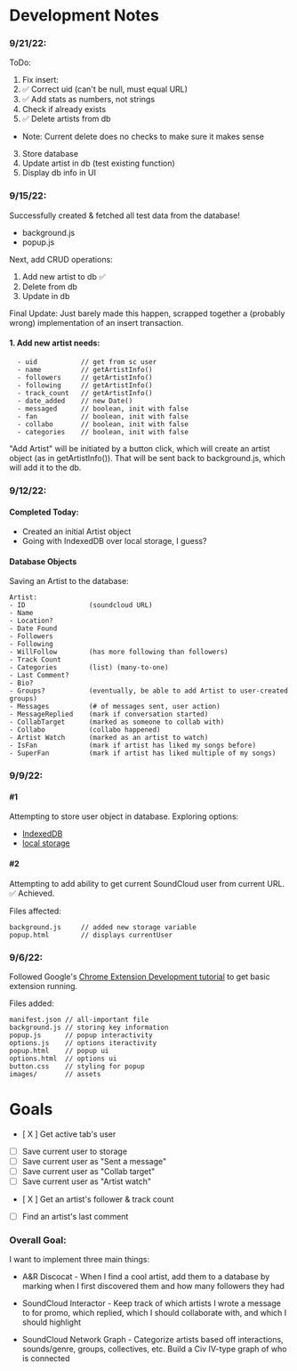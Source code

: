 # Development Notes


### 9/21/22:

ToDo:
1. Fix insert:
  1. ✅ Correct uid (can't be null, must equal URL)
  2. ✅ Add stats as numbers, not strings
  3. Check if already exists
2. ✅ Delete artists from db
  - Note: Current delete does no checks to make sure it makes sense
3. Store database
4. Update artist in db (test existing function)
5. Display db info in UI


### 9/15/22:

Successfully created & fetched all test data from the database! 
- background.js
- popup.js

Next, add CRUD operations:
1. Add new artist to db ✅
2. Delete from db
3. Update in db

Final Update: Just barely made this happen, scrapped together a (probably wrong)
implementation of an insert transaction. 

#### 1. Add new artist needs:
```
  - uid           // get from sc user
  - name          // getArtistInfo()
  - followers     // getArtistInfo()
  - following     // getArtistInfo()
  - track_count   // getArtistInfo()
  - date_added    // new Date()
  - messaged      // boolean, init with false
  - fan           // boolean, init with false
  - collabo       // boolean, init with false
  - categories    // boolean, init with false
```

"Add Artist" will be initiated by a button click, which will create an artist 
object (as in getArtistInfo()). That will be sent back to background.js, which
will add it to the db.


### 9/12/22:

#### Completed Today:
- Created an initial Artist object
- Going with IndexedDB over local storage, I guess?

#### Database Objects

Saving an Artist to the database:
```
Artist:
- ID                (soundcloud URL)
- Name
- Location?
- Date Found
- Followers
- Following
- WillFollow        (has more following than followers)
- Track Count
- Categories        (list) (many-to-one)
- Last Comment?
- Bio?
- Groups?           (eventually, be able to add Artist to user-created groups)
- Messages          (# of messages sent, user action)
- MessageReplied    (mark if conversation started)
- CollabTarget      (marked as someone to collab with)
- Collabo           (collabo happened)
- Artist Watch      (marked as an artist to watch)
- IsFan             (mark if artist has liked my songs before)
- SuperFan          (mark if artist has liked multiple of my songs)
```


### 9/9/22:

#### #1
Attempting to store user object in database. Exploring options:
- [IndexedDB](https://developer.mozilla.org/en-US/docs/Web/API/IndexedDB_API/Basic_Terminology#database)
- [local storage](https://developer.chrome.com/docs/extensions/reference/storage/#property-local)


#### #2
Attempting to add ability to get current SoundCloud user from current URL.
✅ Achieved.

Files affected:
```
background.js     // added new storage variable      
popup.html        // displays currentUser
```


### 9/6/22:

Followed Google's [Chrome Extension Development tutorial](https://developer.chrome.com/docs/extensions/mv3/getstarted/) to get basic extension running.

Files added:
```
manifest.json // all-important file
background.js // storing key information
popup.js      // popup interactivity
options.js    // options iteractivity
popup.html    // popup ui
options.html  // options ui
button.css    // styling for popup
images/       // assets
```

# Goals

- [ X ] Get active tab's user
- [ ] Save current user to storage
- [ ] Save current user as "Sent a message"
- [ ] Save current user as "Collab target"
- [ ] Save current user as "Artist watch"
- [ X ] Get an artist's follower & track count
- [ ] Find an artist's last comment

### Overall Goal:

I want to implement three main things:

- A&R Discocat - When I find a cool artist, add them to a database by marking when I first discovered them and how many followers they had

- SoundCloud Interactor - Keep track of which artists I wrote a message to for promo, which replied, which I should collaborate with, and which I should highlight

- SoundCloud Network Graph - Categorize artists based off interactions, sounds/genre, groups, collectives, etc. Build a Civ IV-type graph of who is connected